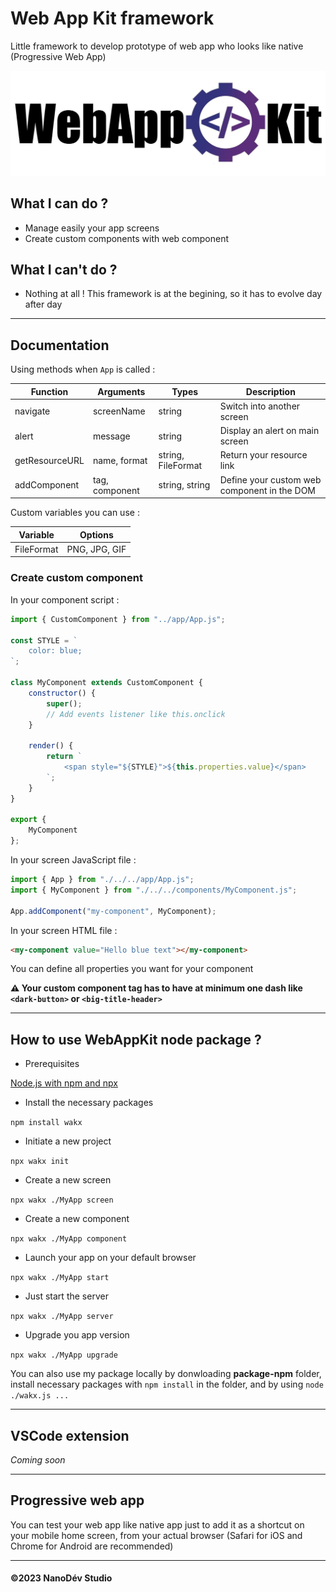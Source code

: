 # Web App Kit framework
Little framework to develop prototype of web app who looks like native (Progressive Web App)

​![WAK Logo](./wak_logo_full.jpg)

## What I can do ?

- Manage easily your app screens
- Create custom components with web component

## What I can't do ?

- Nothing at all ! This framework is at the begining, so it has to evolve day after day

---

## Documentation

Using methods when `App` is called :

| Function | Arguments | Types | Description |
| -------- | --------- | ----- | ----------- |
| navigate | screenName | string | Switch into another screen |
| alert | message | string | Display an alert on main screen |
| getResourceURL | name, format | string, FileFormat | Return your resource link |
| addComponent | tag, component | string, string | Define your custom web component in the DOM |

Custom variables you can use :

| Variable | Options |
| ------ | ------ |
| FileFormat | PNG, JPG, GIF |

### Create custom component

In your component script :

```javascript
import { CustomComponent } from "../app/App.js";

const STYLE = `
    color: blue;
`;

class MyComponent extends CustomComponent {
    constructor() {
        super();
        // Add events listener like this.onclick
    }

    render() {
        return `
            <span style="${STYLE}">${this.properties.value}</span>
        `;
    }
}

export {
    MyComponent
};
```

In your screen JavaScript file :

```javascript
import { App } from "./../../app/App.js";
import { MyComponent } from "./../../components/MyComponent.js";

App.addComponent("my-component", MyComponent);
```

In your screen HTML file :

```html
<my-component value="Hello blue text"></my-component>
```
You can define all properties you want for your component

**⚠️ Your custom component tag has to have at minimum one dash like `<dark-button>` or `<big-title-header>`**

---

## How to use WebAppKit node package ?

- Prerequisites

[Node.js with npm and npx](https://nodejs.org/en)

- Install the necessary packages

`npm install wakx`

- Initiate a new project

`npx wakx init`

- Create a new screen

`npx wakx ./MyApp screen`

- Create a new component

`npx wakx ./MyApp component`

- Launch your app on your default browser

`npx wakx ./MyApp start`

- Just start the server

`npx wakx ./MyApp server`

- Upgrade you app version

`npx wakx ./MyApp upgrade`

You can also use my package locally by donwloading **package-npm** folder, install necessary packages with `npm install` in the folder, and by using `node ./wakx.js ...`

---

## VSCode extension

*Coming soon*

---

## Progressive web app

You can test your web app like native app just to add it as a shortcut on your mobile home screen, from your actual browser (Safari for iOS and Chrome for Android are recommended)

---

#### __©2023 NanoDév Studio__
